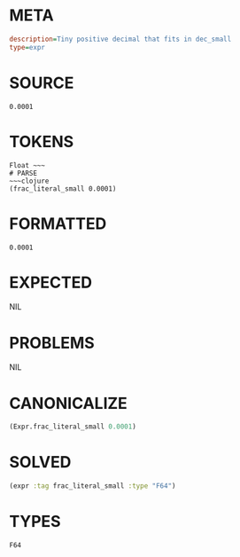 # META
~~~ini
description=Tiny positive decimal that fits in dec_small
type=expr
~~~
# SOURCE
~~~roc
0.0001
~~~
# TOKENS
~~~text
Float ~~~
# PARSE
~~~clojure
(frac_literal_small 0.0001)
~~~
# FORMATTED
~~~roc
0.0001
~~~
# EXPECTED
NIL
# PROBLEMS
NIL
# CANONICALIZE
~~~clojure
(Expr.frac_literal_small 0.0001)
~~~
# SOLVED
~~~clojure
(expr :tag frac_literal_small :type "F64")
~~~
# TYPES
~~~roc
F64
~~~
